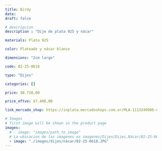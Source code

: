 ```yaml
---
title: Birdy
date: 
draft: false

# descripcion
description : "Dije de plata 925 y nácar"

materials: Plata 925

color: Plateado y nácar blanco

dimensions: "2cm largo"

code: 02-25-0618

type: "Dijes"

categories: []

price: $8.710,00

price_eftvo: $7.400,00

link_mercado_shop: https://inplata.mercadoshops.com.ar/MLA-1113249986-dije-plata-paloma-birdy-_JM

# Images
# first image will be shown in the product page
images:
  # - image: "images/path_to_image"
  # La ubicacion de las imagenes es imagenes/Dijes/Dijes.Nácar/02-25-0618-birdy
  - image: "./images/dijes/nácar/02-25-0618.JPG"
---
```

